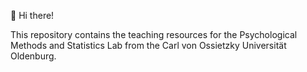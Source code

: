 👋 Hi there!

This repository contains the teaching resources for the Psychological Methods and Statistics Lab from the Carl von Ossietzky Universität Oldenburg.
